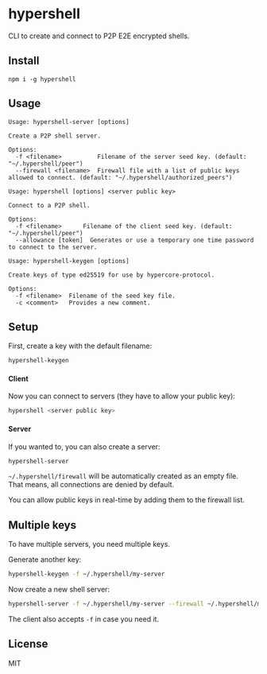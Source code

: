# hypershell

CLI to create and connect to P2P E2E encrypted shells.

## Install
```
npm i -g hypershell
```

## Usage
```shell
Usage: hypershell-server [options]

Create a P2P shell server.

Options:
  -f <filename>          Filename of the server seed key. (default: "~/.hypershell/peer")
  --firewall <filename>  Firewall file with a list of public keys allowed to connect. (default: "~/.hypershell/authorized_peers")
```

```shell
Usage: hypershell [options] <server public key>

Connect to a P2P shell.

Options:
  -f <filename>      Filename of the client seed key. (default: "~/.hypershell/peer")
  --allowance [token]  Generates or use a temporary one time password to connect to the server.
```

```shell
Usage: hypershell-keygen [options]

Create keys of type ed25519 for use by hypercore-protocol.

Options:
  -f <filename>  Filename of the seed key file.
  -c <comment>   Provides a new comment.
```

## Setup
First, create a key with the default filename:
```bash
hypershell-keygen
```

#### Client
Now you can connect to servers (they have to allow your public key):
```bash
hypershell <server public key>
```

#### Server
If you wanted to, you can also create a server:
```bash
hypershell-server
```

`~/.hypershell/firewall` will be automatically created as an empty file.\
That means, all connections are denied by default.

You can allow public keys in real-time by adding them to the firewall list.

## Multiple keys
To have multiple servers, you need multiple keys.

Generate another key:
```bash
hypershell-keygen -f ~/.hypershell/my-server
```

Now create a new shell server:
```bash
hypershell-server -f ~/.hypershell/my-server --firewall ~/.hypershell/my-server-firewall
```

The client also accepts `-f` in case you need it.

## License
MIT
